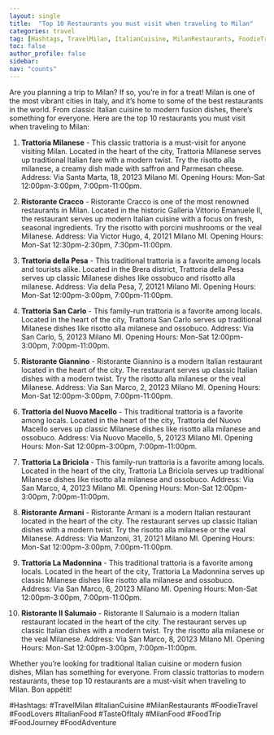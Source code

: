```yaml
---
layout: single
title:  "Top 10 Restaurants you must visit when traveling to Milan"
categories: travel
tag: [Hashtags, TravelMilan, ItalianCuisine, MilanRestaurants, FoodieTravel, FoodLovers, ItalianFood, TasteOfItaly, MilanFood, FoodTrip, FoodJourney, FoodAdventure]
toc: false
author_profile: false
sidebar:
nav: "counts"
---
```

Are you planning a trip to Milan? If so, you’re in for a treat! Milan is one of the most vibrant cities in Italy, and it’s home to some of the best restaurants in the world. From classic Italian cuisine to modern fusion dishes, there’s something for everyone. Here are the top 10 restaurants you must visit when traveling to Milan:

1. **Trattoria Milanese** - This classic trattoria is a must-visit for anyone visiting Milan. Located in the heart of the city, Trattoria Milanese serves up traditional Italian fare with a modern twist. Try the risotto alla milanese, a creamy dish made with saffron and Parmesan cheese. Address: Via Santa Marta, 18, 20123 Milano MI. Opening Hours: Mon-Sat 12:00pm-3:00pm, 7:00pm-11:00pm.

2. **Ristorante Cracco** - Ristorante Cracco is one of the most renowned restaurants in Milan. Located in the historic Galleria Vittorio Emanuele II, the restaurant serves up modern Italian cuisine with a focus on fresh, seasonal ingredients. Try the risotto with porcini mushrooms or the veal Milanese. Address: Via Victor Hugo, 4, 20121 Milano MI. Opening Hours: Mon-Sat 12:30pm-2:30pm, 7:30pm-11:00pm.

3. **Trattoria della Pesa** - This traditional trattoria is a favorite among locals and tourists alike. Located in the Brera district, Trattoria della Pesa serves up classic Milanese dishes like ossobuco and risotto alla milanese. Address: Via della Pesa, 7, 20121 Milano MI. Opening Hours: Mon-Sat 12:00pm-3:00pm, 7:00pm-11:00pm.

4. **Trattoria San Carlo** - This family-run trattoria is a favorite among locals. Located in the heart of the city, Trattoria San Carlo serves up traditional Milanese dishes like risotto alla milanese and ossobuco. Address: Via San Carlo, 5, 20123 Milano MI. Opening Hours: Mon-Sat 12:00pm-3:00pm, 7:00pm-11:00pm.

5. **Ristorante Giannino** - Ristorante Giannino is a modern Italian restaurant located in the heart of the city. The restaurant serves up classic Italian dishes with a modern twist. Try the risotto alla milanese or the veal Milanese. Address: Via San Marco, 2, 20123 Milano MI. Opening Hours: Mon-Sat 12:00pm-3:00pm, 7:00pm-11:00pm.

6. **Trattoria del Nuovo Macello** - This traditional trattoria is a favorite among locals. Located in the heart of the city, Trattoria del Nuovo Macello serves up classic Milanese dishes like risotto alla milanese and ossobuco. Address: Via Nuovo Macello, 5, 20123 Milano MI. Opening Hours: Mon-Sat 12:00pm-3:00pm, 7:00pm-11:00pm.

7. **Trattoria La Briciola** - This family-run trattoria is a favorite among locals. Located in the heart of the city, Trattoria La Briciola serves up traditional Milanese dishes like risotto alla milanese and ossobuco. Address: Via San Marco, 4, 20123 Milano MI. Opening Hours: Mon-Sat 12:00pm-3:00pm, 7:00pm-11:00pm.

8. **Ristorante Armani** - Ristorante Armani is a modern Italian restaurant located in the heart of the city. The restaurant serves up classic Italian dishes with a modern twist. Try the risotto alla milanese or the veal Milanese. Address: Via Manzoni, 31, 20121 Milano MI. Opening Hours: Mon-Sat 12:00pm-3:00pm, 7:00pm-11:00pm.

9. **Trattoria La Madonnina** - This traditional trattoria is a favorite among locals. Located in the heart of the city, Trattoria La Madonnina serves up classic Milanese dishes like risotto alla milanese and ossobuco. Address: Via San Marco, 6, 20123 Milano MI. Opening Hours: Mon-Sat 12:00pm-3:00pm, 7:00pm-11:00pm.

10. **Ristorante Il Salumaio** - Ristorante Il Salumaio is a modern Italian restaurant located in the heart of the city. The restaurant serves up classic Italian dishes with a modern twist. Try the risotto alla milanese or the veal Milanese. Address: Via San Marco, 8, 20123 Milano MI. Opening Hours: Mon-Sat 12:00pm-3:00pm, 7:00pm-11:00pm.

Whether you’re looking for traditional Italian cuisine or modern fusion dishes, Milan has something for everyone. From classic trattorias to modern restaurants, these top 10 restaurants are a must-visit when traveling to Milan. Bon appétit! 

#Hashtags: #TravelMilan #ItalianCuisine #MilanRestaurants #FoodieTravel #FoodLovers #ItalianFood #TasteOfItaly #MilanFood #FoodTrip #FoodJourney #FoodAdventure